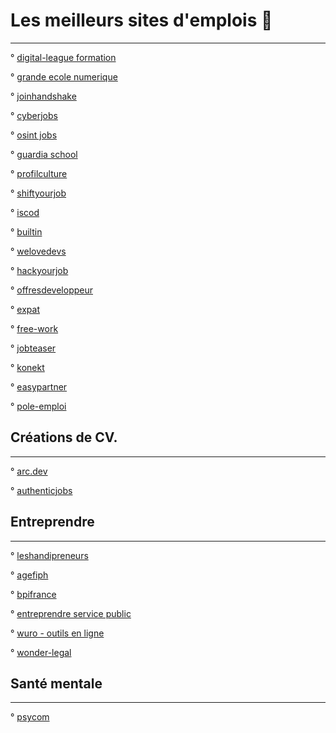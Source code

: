 # Les meilleurs sites d'emplois 🚀
----------------------------------

° [digital-league formation](https://www.digital-league.org/)

° [grande ecole numerique](https://www.grandeecolenumerique.fr/)

° [joinhandshake](https://joinhandshake.com/?_ga=2.105077315.155962483.1669203508-931079957.1669203508)

° [cyberjobs](https://www.cyberjobs.fr/)

° [osint jobs](https://www.osint-jobs.com/)

° [guardia school](https://guardia.school/metiers/)

° [profilculture](https://www.profilculture.com/pratique/index.php)

° [shiftyourjob](https://shiftyourjob.org/)

° [iscod](https://www.iscod.fr/)

° [builtin](https://builtin.com/)

° [welovedevs](https://welovedevs.com/app/fr/jobs)

° [hackyourjob]( https://www.hackyourjob.org/)

° [offresdeveloppeur](https://www.offresdeveloppeur.com/)

° [expat](https://www.expat.com/fr/emploi/)

° [free-work](https://www.free-work.com/fr/tech-it)

° [jobteaser](https://www.jobteaser.com/fr)

° [konekt](https://www.konekt.fr/)

° [easypartner](https://easypartner.fr/les-jobs-sont-la/)

° [pole-emploi](https://www.pole-emploi.fr/accueil/)
  
  
  ## Créations de CV.
  ------------------
  
  ° [arc.dev](https://arc.dev/resume/builder)
  
  ° [authenticjobs](https://authenticjobs.com/resume-generator/)
  
 ## Entreprendre
 ----------------
 ° [leshandipreneurs](https://www.leshandipreneurs.org/)
 
 ° [agefiph](https://www.agefiph.fr/)
 
 ° [bpifrance](https://www.bpifrance.fr/)
 
 ° [entreprendre service public](https://entreprendre.service-public.fr/)
 
 ° [wuro - outils en ligne](https://www.wuro.fr/pages/outils-pour-les-entrepreneurs/)
 
 ° [wonder-legal](https://www.wonder.legal/fr/)
 
 
  ## Santé mentale
  ----------------
 ° [psycom](https://www.psycom.org/)
 
 
 
